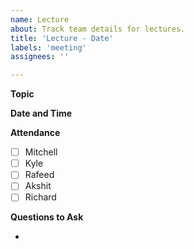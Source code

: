 ```yaml
---
name: Lecture
about: Track team details for lectures.
title: 'Lecture - Date'
labels: 'meeting'
assignees: ''

---
```


**Topic**

**Date and Time**

**Attendance**

- [ ] Mitchell
- [ ] Kyle
- [ ] Rafeed
- [ ] Akshit 
- [ ] Richard 

**Questions to Ask**

-
